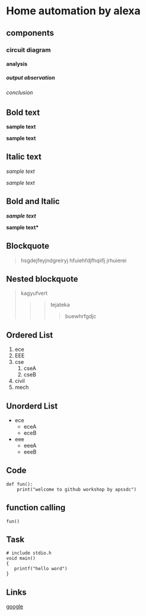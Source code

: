 # Home automation by alexa
## components
### circuit diagram 
#### analysis
##### output observation
###### conclusion
## Bold text
**sample text**

__sample text__
## Italic text
*sample text*

_sample text_
## Bold and Italic
**_sample text_**

__sample text*__
## Blockquote
> hsgdejfeyjndgreiryj
hfuiehfdjfhqiifj
jrhuierei
## Nested blockquote
> kagyufvert  
>>> tejateka
>>>> buewhrfgdjc
## Ordered List 
1. ece
2. EEE
3. cse
    1. cseA
    1. cseB
5. civil
6. mech
## Unorderd List
- ece
    + eceA
    + eceB
- eee
    + eeeA
    + eeeB
    
## Code 
```
def fun():
    print("welcome to github workshop by apssdc")
```
## function calling
`
fun()
`
## Task
```
# include stdio.h
void main()
{
   printf("hello word")
}
```

## Links

[google](https://www.google.com/)
